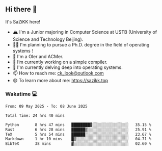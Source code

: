 ## Hi there 👋

It's SaZiKK here!

- 🏔️ I'm a Junior majoring in Computer Science  at USTB (University of Science and Technology Beijing).
- 🧑‍🎓 I'm planning to pursue a Ph.D. degree in the field of operating systems！
- 🚀 I'm a OIer and ACMer.
- 🔭 I’m currently working on a simple compiler.
- 🌱 I'm currently delving deep into operating systems.
- 📫 How to reach me: ck_look@outlook.com
- 😄 To learn more about me: https://sazikk.top

  
<!--
**SaZiKK/SaZiKK** is a ✨ _special_ ✨ repository because its `README.md` (this file) appears on your GitHub profile.

Here are some ideas to get you started:

- 🔭 I’m currently working on ...
- 🌱 I’m currently learning ...
- 👯 I’m looking to collaborate on ...
- 🤔 I’m looking for help with ...
- 💬 Ask me about ...
- 📫 How to reach me: ...
- 😄 Pronouns: ...
- ⚡ Fun fact: ...
-->

### Wakatime 💻

<!--START_SECTION:waka-->

```txt
From: 09 May 2025 - To: 08 June 2025

Total Time: 24 hrs 40 mins

Python       8 hrs 47 mins   ████████▓░░░░░░░░░░░░░░░░   35.15 %
Rust         6 hrs 28 mins   ██████▒░░░░░░░░░░░░░░░░░░   25.91 %
TeX          5 hrs 54 mins   ██████░░░░░░░░░░░░░░░░░░░   23.67 %
Markdown     1 hr 10 mins    █▒░░░░░░░░░░░░░░░░░░░░░░░   04.71 %
BibTeX       38 mins         ▓░░░░░░░░░░░░░░░░░░░░░░░░   02.60 %
```

<!--END_SECTION:waka-->
